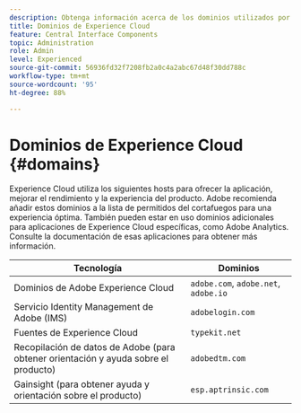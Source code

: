 ```yaml
---
description: Obtenga información acerca de los dominios utilizados por Experience Cloud.
title: Dominios de Experience Cloud
feature: Central Interface Components
topic: Administration
role: Admin
level: Experienced
source-git-commit: 56936fd32f7208fb2a0c4a2abc67d48f30dd788c
workflow-type: tm+mt
source-wordcount: '95'
ht-degree: 88%

---
```


# Dominios de Experience Cloud {#domains}

Experience Cloud utiliza los siguientes hosts para ofrecer la aplicación, mejorar el rendimiento y la experiencia del producto. Adobe recomienda añadir estos dominios a la lista de permitidos del cortafuegos para una experiencia óptima. También pueden estar en uso dominios adicionales para aplicaciones de Experience Cloud específicas, como Adobe Analytics. Consulte la documentación de esas aplicaciones para obtener más información.

| Tecnología | Dominios |
|--- |--- |
| Dominios de Adobe Experience Cloud | `adobe.com`, `adobe.net`, `adobe.io` |
| Servicio Identity Management de Adobe (IMS) | `adobelogin.com` |
| Fuentes de Experience Cloud | `typekit.net` |
| Recopilación de datos de Adobe (para obtener orientación y ayuda sobre el producto) | `adobedtm.com` |
| Gainsight (para obtener ayuda y orientación sobre el producto) | `esp.aptrinsic.com` |